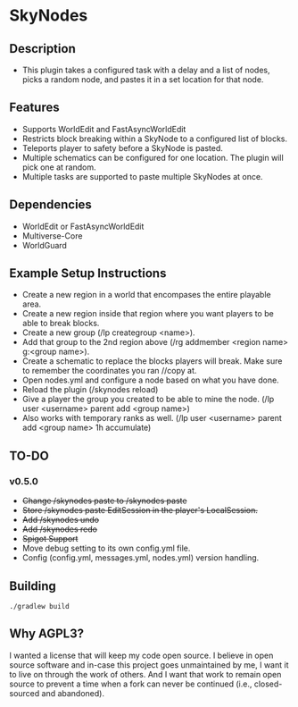 # SkyNodes
## Description
* This plugin takes a configured task with a delay and a list of nodes, picks a random node, and pastes it in a set location for that node.

## Features
* Supports WorldEdit and FastAsyncWorldEdit
* Restricts block breaking within a SkyNode to a configured list of blocks.
* Teleports player to safety before a SkyNode is pasted.
* Multiple schematics can be configured for one location. The plugin will pick one at random.
* Multiple tasks are supported to paste multiple SkyNodes at once.

## Dependencies
* WorldEdit or FastAsyncWorldEdit
* Multiverse-Core
* WorldGuard

## Example Setup Instructions
* Create a new region in a world that encompases the entire playable area.
* Create a new region inside that region where you want players to be able to break blocks.
* Create a new group (/lp creategroup \<name>).
* Add that group to the 2nd region above (/rg addmember \<region name> g:\<group name>).
* Create a schematic to replace the blocks players will break. Make sure to remember the coordinates you ran //copy at.
* Open nodes.yml and configure a node based on what you have done.
* Reload the plugin (/skynodes reload)
* Give a player the group you created to be able to mine the node. (/lp user \<username> parent add \<group name>)
* Also works with temporary ranks as well. (/lp user \<username> parent add \<group name> 1h accumulate)

## TO-DO
### v0.5.0
* ~~Change /skynodes paste to /skynodes paste <taskid> <nodeid>~~
* ~~Store /skynodes paste EditSession in the player's LocalSession.~~
* ~~Add /skynodes undo~~
* ~~Add /skynodes redo~~
* ~~Spigot Support~~
* Move debug setting to its own config.yml file.
* Config (config.yml, messages.yml, nodes.yml) version handling.

## Building
```./gradlew build```

## Why AGPL3?
I wanted a license that will keep my code open source. I believe in open source software and in-case this project goes unmaintained by me, I want it to live on through the work of others. And I want that work to remain open source to prevent a time when a fork can never be continued (i.e., closed-sourced and abandoned).
